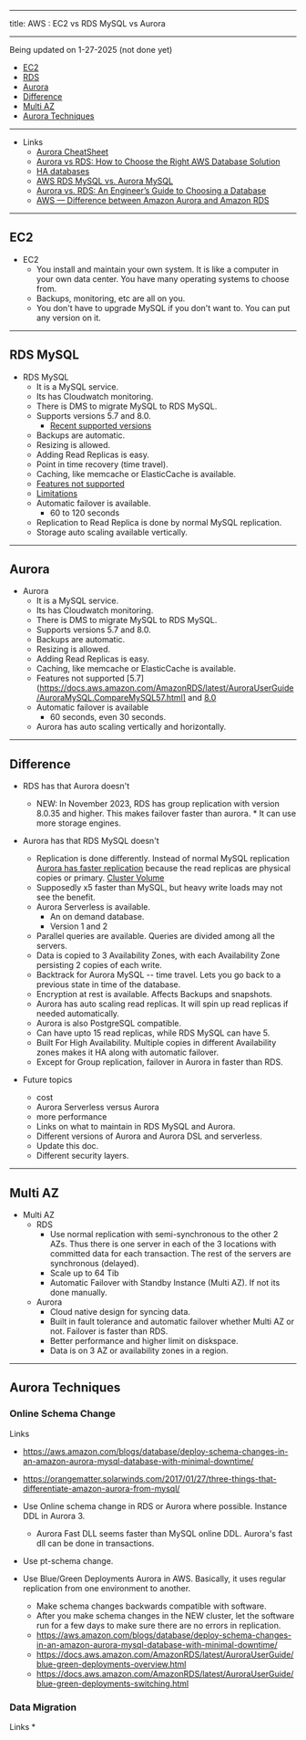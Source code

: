 --------
title: AWS : EC2 vs RDS MySQL vs Aurora

--------
Being updated on 1-27-2025 (not done yet)

* [EC2](#e)
* [RDS](#r)
* [Aurora](#a)
* [Difference](#d)
* [Multi AZ](#m)
* [Aurora Techniques](#at)
-------------------------

* Links
    * [Aurora CheatSheet](https://tutorialsdojo.com/amazon-aurora/)
    * [Aurora vs RDS: How to Choose the Right AWS Database Solution](https://www.percona.com/blog/when-should-i-use-amazon-aurora-and-when-should-i-use-rds-mysql/#:~:text=Aurora%20replicates%20data%20to%20six,process%20is%20slower%20than%20Aurora.)
    * [HA databases](https://www.percona.com/blog/the-ultimate-guide-to-database-high-availability/)
    * [AWS RDS MySQL vs. Aurora MySQL](https://houseofbrick.com/blog/aws-rds-mysql-vs-aurora-mysql/)
    * [Aurora vs. RDS: An Engineer’s Guide to Choosing a Database](https://www.lastweekinaws.com/blog/aurora-vs-rds-an-engineers-guide-to-choosing-a-database/#:~:text=You%20use%20a%20database%20engine,RDS%20is%20your%20only%20choice.)
    * [AWS — Difference between Amazon Aurora and Amazon RDS](https://medium.com/awesome-cloud/aws-difference-between-amazon-aurora-and-amazon-rds-comparison-aws-aurora-vs-aws-rds-databases-60a69dbec41f#:~:text=In%20RDS%2C%20Failover%20to%20read,time%20is%20faster%20on%20Aurora.)

* * *
<a name=e></a>EC2
-----

* EC2
    * You install and maintain your own system. It is like a computer in your own data center. You have many operating systems to choose from. 
    * Backups, monitoring, etc are all on you.
    * You don't have to upgrade MySQL if you don't want to. You can put any version on it.
* * *
<a name=r></a>RDS MySQL
-----

* RDS MySQL
    * It is a MySQL service.
    * Its has Cloudwatch monitoring.
    * There is DMS to migrate MySQL to RDS MySQL.
    * Supports versions 5.7 and 8.0.
       * [Recent supported versions](https://docs.aws.amazon.com/AmazonRDS/latest/UserGuide/MySQL.Concepts.VersionMgmt.html#MySQL.Concepts.VersionMgmt.Supported)
    * Backups are automatic.
    * Resizing is allowed.
    * Adding Read Replicas is easy.
    * Point in time recovery (time travel).
    * Caching, like memcache or ElasticCache is available.
    * [Features not supported](https://docs.aws.amazon.com/AmazonRDS/latest/UserGuide/MySQL.Concepts.FeatureSupport.html#MySQL.Concepts.Features)
    * [Limitations](https://docs.aws.amazon.com/AmazonRDS/latest/UserGuide/MySQL.KnownIssuesAndLimitations.html)
    * Automatic failover is available.
        * 60 to 120 seconds
    * Replication to Read Replica is done by normal MySQL replication.
    * Storage auto scaling available vertically.

* * *
<a name=a></a>Aurora
-----


* Aurora
    * It is a MySQL service.
    * Its has Cloudwatch monitoring.
    * There is DMS to migrate MySQL to RDS MySQL.
    * Supports versions 5.7 and 8.0.
    * Backups are automatic.
    * Resizing is allowed.
    * Adding Read Replicas is easy.
    * Caching, like memcache or ElasticCache is available.
    * Features not supported [5.7](https://docs.aws.amazon.com/AmazonRDS/latest/AuroraUserGuide/AuroraMySQL.CompareMySQL57.html]
    and [8.0](https://docs.aws.amazon.com/AmazonRDS/latest/AuroraUserGuide/AuroraMySQL.MySQL80.html)
    * Automatic failover is available
        * 60 seconds, even 30 seconds.
    * Aurora has auto scaling vertically and horizontally.

* * *
<a name=d></a>Difference
-----

* RDS has that Aurora doesn't
    * NEW: In November 2023, RDS has group replication with version 8.0.35 and higher. This makes failover faster than aurora.     * It can use more storage engines.  

* Aurora has that RDS MySQL doesn't
    * Replication is done differently. Instead of normal MySQL replication [Aurora has faster replication](https://docs.aws.amazon.com/AmazonRDS/latest/AuroraUserGuide/Aurora.Replication.html) because the read replicas are physical copies or primary. [Cluster Volume](https://docs.aws.amazon.com/AmazonRDS/latest/AuroraUserGuide/Aurora.Overview.StorageReliability.html#Aurora.Overview.Storage)
    * Supposedly x5 faster than MySQL, but heavy write loads may not see the benefit. 
    * Aurora Serverless is available.
        * An on demand database.
        * Version 1 and 2
    * Parallel queries are available. Queries are divided among all the servers.
    * Data is copied to 3 Availability Zones, with each Availability Zone persisting 2 copies of each write.
    * Backtrack for Aurora MySQL -- time travel. Lets you go back to a previous state in time of the database.
    * Encryption at rest is available. Affects Backups and snapshots.
    * Aurora has auto scaling read replicas. It will spin up read replicas if needed automatically.
    * Aurora is also PostgreSQL compatible.
    * Can have upto 15 read replicas, while RDS MySQL can have 5.
    * Built For High Availability. Multiple copies in different Availability zones makes it HA along with automatic failover. 
    * Except for Group replication, failover in Aurora in faster than RDS.
* Future topics
  * cost
  * Aurora Serverless versus Aurora
  * more performance
  * Links on what to maintain in RDS MySQL and Aurora. 
  * Different versions of Aurora and Aurora DSL and serverless.
  * Update this doc.
  * Different security layers. 

* * *
<a name=m></a>Multi AZ
-----

	
 * Multi AZ
     * RDS
         * Use normal replication with semi-synchronous to the other 2 AZs. Thus
         there is one server in each of the 3 locations with committed data for each transaction.
         The rest of the servers are synchronous (delayed).
         * Scale up to 64 Tib
         * Automatic Failover with Standby Instance (Multi AZ). If not its done manually. 
     * Aurora
         * Cloud native design for syncing data.
         * Built in fault tolerance and automatic
        failover whether Multi AZ or not. Failover is faster than RDS. 
         * Better performance and higher limit on diskspace.
         * Data is on 3 AZ or availability zones in a region. 
* * *
<a name=at>Aurora Techniques
-----

### Online Schema Change

Links
* https://aws.amazon.com/blogs/database/deploy-schema-changes-in-an-amazon-aurora-mysql-database-with-minimal-downtime/
* https://orangematter.solarwinds.com/2017/01/27/three-things-that-differentiate-amazon-aurora-from-mysql/

* Use Online schema change in RDS or Aurora where possible. Instance DDL in Aurora 3.
    * Aurora Fast DLL seems faster than MySQL online DDL. Aurora's fast dll can be done in transactions. 
* Use pt-schema change.
* Use Blue/Green Deployments Aurora in AWS. Basically, it uses regular replication from one environment to another.
    * Make schema changes backwards compatible with software.
    * After you make schema changes in the NEW cluster, let the software run for a few days to make sure
    there are no errors in replication.
    * https://aws.amazon.com/blogs/database/deploy-schema-changes-in-an-amazon-aurora-mysql-database-with-minimal-downtime/
    * https://docs.aws.amazon.com/AmazonRDS/latest/AuroraUserGuide/blue-green-deployments-overview.html
    * https://docs.aws.amazon.com/AmazonRDS/latest/AuroraUserGuide/blue-green-deployments-switching.html


### Data Migration
Links
* 
    